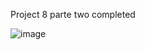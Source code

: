 Project 8 parte two completed


![image](https://github.com/lucasnsp/100DaysOfSwift/assets/122572631/c1229307-3a79-474c-b1b1-afc3527c4983)
